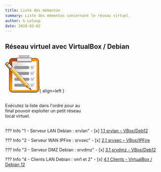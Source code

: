 ```yaml
---
title: Liste des mémentos
summary: Liste des mémentos concernant le réseau virtuel.
author: G.Leloup
date: 2018-03-02
---
```


## Réseau virtuel avec VirtualBox / Debian

![Logo - VirtualBox](blog/images/2018/09/liste.png){ align=left }

&nbsp;  
Exécutez la liste dans l'ordre pour au  
final pouvoir exploiter un petit réseau  
local virtuel.  
&nbsp;

??? Info "1 - Serveur LAN Debian : srvlan"
    - [x] [1.1	srvlan – VBox/Deb12](blog/posts/serveur-debian12-srvlan-creation.md)

??? Info "2 - Serveur WAN IPFire : srvsec"
    - [x] [2.1	srvsec – VBox/IPFire](blog/posts/serveur-ipfire-srvsec-creation.md)

??? Info "3 - Serveur DMZ Debian : srvdmz"
    - [x] [3.1	srvdmz - VBox/Deb12](blog/posts/serveur-debian12-srvdmz-creation.md)

??? Info "4 - Clients LAN Debian : vm1 et 2"
    - [x] [4.1	Clients - VirtualBox / Debian 12](blog/posts/clients-debian12-vm1-vm2-creation.md)  
